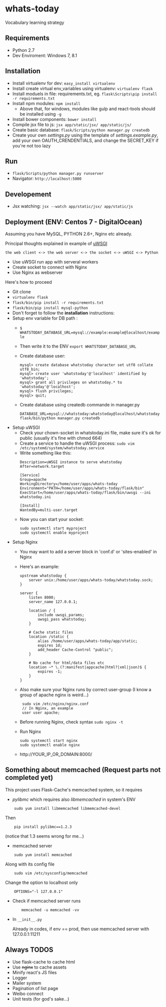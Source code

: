 # whats-today
Vocabulary learning strategy

## Requirements
* Python 2.7
* Dev Enviroment: Windows 7, 8.1

## Installation
* Install virtualenv for dev: ``` easy_install virtualenv ```
* Install create virtual env_variables using virtualenv: ``` virtualenv flask ```
* Install moduels in file: requirements.txt, eg. ``` flask\Scripts\pip install -r requirements.txt ```
* Install npm modules: ``` npm install ```
  * Above that, for windows, modules like gulp and react-tools should be installed using ```-g```
* Install bower components: ``` bower install ```
* Compile jsx file to js: ```jsx app/static/jsx/ app/static/js/```
* Create basic database: ```flask/Scripts/python manager.py createdb```
* Create your own *settings.py* using the template of *settings.example.py*, add your own OAUTH_CRENDENTIALS, and change the SECRET_KEY if you're not too lazy

## Run
* ``` flask/Scripts/python manager.py runserver ```
* Navigator: ``` http://localhost:5000  ```

## Developement
* Jsx watching: ```jsx --watch app/static/jsx/ app/static/js```

## Deployment (ENV: Centos 7 - DigitalOcean)
Assuming you have MySQL, PYTHON 2.6+, Nginx etc already.

Principal thoughts explained in example of [uWSGI](http://uwsgi-docs.readthedocs.org/en/latest/tutorials/Django_and_nginx.html)

```the web client <-> the web server <-> the socket <-> uWSGI <-> Python```
* Use uWSGI run app with serveral workers
* Create socket to connect with Nginx
* Use Nginx as webserver

Here's how to proceed
* Git clone
* ```virtualenv flask```
* ```flask/bin/pip install -r requirements.txt```
* ```flask/bin/pip install mysql-python```
* Don't forget to follow the **installation** instructions:
* Setup env variable for DB path :
  * ```$ WHATSTODAY_DATABASE_URL=mysql://example:example@localhost/example```
  * Then write it to the ENV ```export WHATSTODAY_DATABASE_URL```
  * Create database user:
    ```
    mysql> create database whatstoday character set utf8 collate utf8_bin;
    mysql> create user 'whatstoday'@'localhost' identified by 'whatstoday';
    mysql> grant all privileges on whatstoday.* to 'whatstoday'@'localhost';
    mysql> flush privileges;
    mysql> quit;
    ```
  
  * Create database using createdb commande in manager.py
    ```
    DATABASE_URL=mysql://whatstoday:whatstoday@localhost/whatstoday 
    flask/bin/python manager.py createdb
    ```
* Setup uWSGI
  * Check your chown-socket in whatstoday.ini file, make sure it's ok for public (usually it's fine with chmod 664)
  * Create a service to handle the uWSGI process:
    ```sudo vim /etc/systemd/system/whatstoday.service```
  * Write something like this:
    ```
    Description=uWSGI instance to serve whatstoday
    After=network.target
    
    [Service]
    Group=apache
    WorkingDirectory=/home/user/apps/whats-today
    Environment="PATH=/home/user/apps/whats-today/flask/bin"
    ExecStart=/home/user/apps/whats-today/flask/bin/uwsgi --ini whatstoday.ini
    
    [Install]
    WantedBy=multi-user.target
    ```
  * Now you can start your socket:
    ``` 
    sudo systemctl start myproject
    sudo systemctl enable myproject
    ```
 * Setup Nginx
   * You may want to add a server block in 'conf.d' or 'sites-enabled' in Nginx
   * Here's an example:
     ```
     upstream whatstoday {
         server unix:/home/user/apps/whats-today/whatstoday.sock;
     }
 
     server {
         listen 8000;
         server_name 127.0.0.1;
 
         location / {
             include uwsgi_params;
             uwsgi_pass whatstoday;
         }
 
         # Cache static files
         location /static {
             alias /home/user/apps/whats-today/app/static;
             expires 1d;
             add_header Cache-Control "public";
         }
         
         # No cache for html/data files etc
         location ~* \.(?:manifest|appcache|html?|xml|json)$ {
             expires -1;
         }
     }
     ```
   * Also make sure your Nginx runs by correct user-group (I know a group of apache nginx is weird...)

     ```
      sudo vim /etc/nginx/nginx.conf
      // In Nginx, an example
      user user apache;
     ```

   * Before running Nginx, check syntax ``` sudo nginx -t ```
   * Run Nginx

     ```
     sudo systemctl start nginx
     sudo systemctl enable nginx
     ```
   * http://YOUR_IP_OR_DOMAIN:8000/

## Something about memcached (Request parts not completed yet)
This project uses Flask-Cache's memcached system, so it requires
* *pylibmc* which requires also *libmemcached* in system's ENV
 ```
     sudo yum install libmemcached libmemcached-devel
 ```
 Then
 ```
     pip install pylibmc==1.2.3
 ```

 (notice that 1.3 seems wrong for me...)

* memcached server

 ```
     sudo yum install memcached
 ```
 Along with its config file

  ```
      sudo vim /etc/sysconfig/memcached
  ```
  Change the option to localhost only

  ```
      OPTIONS="-l 127.0.0.1"
  ```
* Check if memcached server runs
  ```
      memcached -u memcached -vv
  ```
* In ```__init__.py```

  Already in codes, if env == prod, then use memcached server with 127.0.0.1:11211

## Always TODOS
* Use flask-cache to cache html
* Use ~~nginx~~ to cache assets
* Minify react's JS files
* Logger
* Mailer system
* Pagination of list page
* Weibo connect
* Unit tests (for god's sake...)
